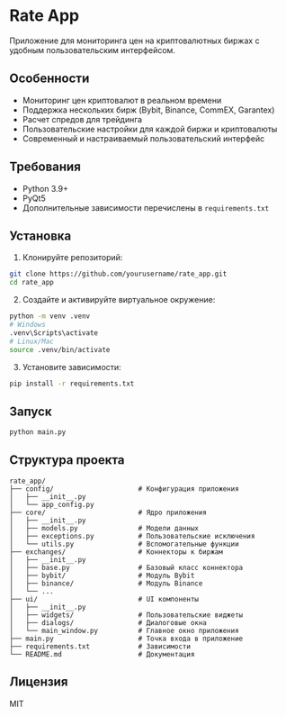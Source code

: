 # Rate App

Приложение для мониторинга цен на криптовалютных биржах с удобным пользовательским интерфейсом.

## Особенности

- Мониторинг цен криптовалют в реальном времени
- Поддержка нескольких бирж (Bybit, Binance, CommEX, Garantex)
- Расчет спредов для трейдинга
- Пользовательские настройки для каждой биржи и криптовалюты
- Современный и настраиваемый пользовательский интерфейс

## Требования

- Python 3.9+
- PyQt5
- Дополнительные зависимости перечислены в `requirements.txt`

## Установка

1. Клонируйте репозиторий:
```bash
git clone https://github.com/yourusername/rate_app.git
cd rate_app
```

2. Создайте и активируйте виртуальное окружение:
```bash
python -m venv .venv
# Windows
.venv\Scripts\activate
# Linux/Mac
source .venv/bin/activate
```

3. Установите зависимости:
```bash
pip install -r requirements.txt
```

## Запуск

```bash
python main.py
```

## Структура проекта

```
rate_app/
├── config/                     # Конфигурация приложения
│   ├── __init__.py
│   └── app_config.py
├── core/                       # Ядро приложения
│   ├── __init__.py
│   ├── models.py               # Модели данных
│   ├── exceptions.py           # Пользовательские исключения
│   └── utils.py                # Вспомогательные функции
├── exchanges/                  # Коннекторы к биржам
│   ├── __init__.py
│   ├── base.py                 # Базовый класс коннектора
│   ├── bybit/                  # Модуль Bybit
│   ├── binance/                # Модуль Binance
│   └── ...
├── ui/                         # UI компоненты
│   ├── __init__.py
│   ├── widgets/                # Пользовательские виджеты
│   ├── dialogs/                # Диалоговые окна
│   └── main_window.py          # Главное окно приложения
├── main.py                     # Точка входа в приложение
├── requirements.txt            # Зависимости
└── README.md                   # Документация
```

## Лицензия

MIT 